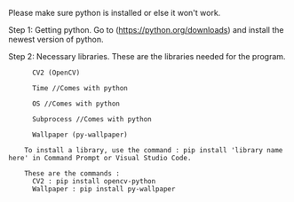 Please make sure python is installed or else it won't work.

Step 1: Getting python.
        Go to (https://python.org/downloads) and install the newest version of python.

Step 2: Necessary libraries.
        These are the libraries needed for the program.
        
          CV2 (OpenCV)
          
          Time //Comes with python
          
          OS //Comes with python
          
          Subprocess //Comes with python
          
          Wallpaper (py-wallpaper)
          
        To install a library, use the command : pip install 'library name here' in Command Prompt or Visual Studio Code.

        These are the commands : 
          CV2 : pip install opencv-python
          Wallpaper : pip install py-wallpaper
